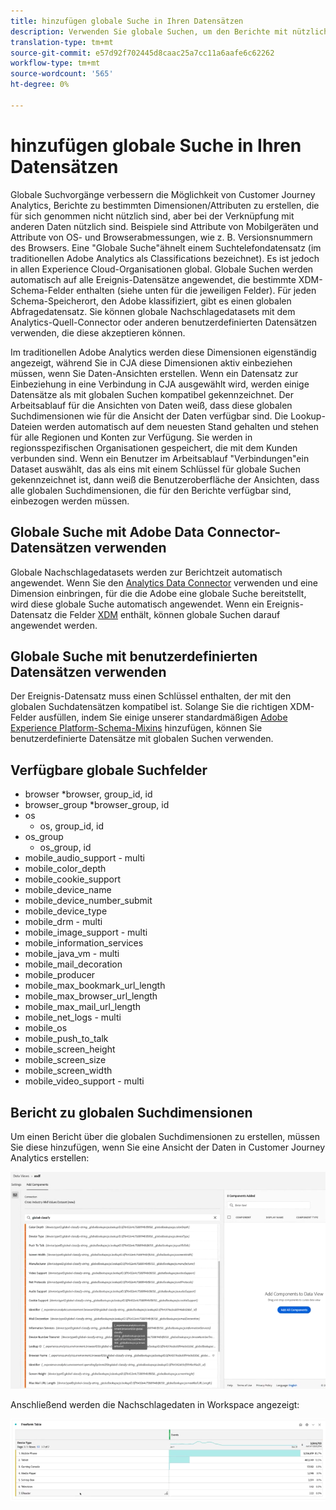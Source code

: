 ```yaml
---
title: hinzufügen globale Suche in Ihren Datensätzen
description: Verwenden Sie globale Suchen, um den Berichte mit nützlichen Dimensionen in Customer Journey Analytics zu erweitern.
translation-type: tm+mt
source-git-commit: e57d92f702445d8caac25a7cc11a6aafe6c62262
workflow-type: tm+mt
source-wordcount: '565'
ht-degree: 0%

---
```



# hinzufügen globale Suche in Ihren Datensätzen

Globale Suchvorgänge verbessern die Möglichkeit von Customer Journey Analytics, Berichte zu bestimmten Dimensionen/Attributen zu erstellen, die für sich genommen nicht nützlich sind, aber bei der Verknüpfung mit anderen Daten nützlich sind. Beispiele sind Attribute von Mobilgeräten und Attribute von OS- und Browserabmessungen, wie z. B. Versionsnummern des Browsers. Eine &quot;Globale Suche&quot;ähnelt einem Suchtelefondatensatz (im traditionellen Adobe Analytics als Classifications bezeichnet). Es ist jedoch in allen Experience Cloud-Organisationen global. Globale Suchen werden automatisch auf alle Ereignis-Datensätze angewendet, die bestimmte XDM-Schema-Felder enthalten (siehe unten für die jeweiligen Felder).
Für jeden Schema-Speicherort, den Adobe klassifiziert, gibt es einen globalen Abfragedatensatz. Sie können globale Nachschlagedatasets mit dem Analytics-Quell-Connector oder anderen benutzerdefinierten Datensätzen verwenden, die diese akzeptieren können.

Im traditionellen Adobe Analytics werden diese Dimensionen eigenständig angezeigt, während Sie in CJA diese Dimensionen aktiv einbeziehen müssen, wenn Sie Daten-Ansichten erstellen. Wenn ein Datensatz zur Einbeziehung in eine Verbindung in CJA ausgewählt wird, werden einige Datensätze als mit globalen Suchen kompatibel gekennzeichnet. Der Arbeitsablauf für die Ansichten von Daten weiß, dass diese globalen Suchdimensionen wie für die Ansicht der Daten verfügbar sind. Die Lookup-Dateien werden automatisch auf dem neuesten Stand gehalten und stehen für alle Regionen und Konten zur Verfügung. Sie werden in regionsspezifischen Organisationen gespeichert, die mit dem Kunden verbunden sind.
Wenn ein Benutzer im Arbeitsablauf &quot;Verbindungen&quot;ein Dataset auswählt, das als eins mit einem Schlüssel für globale Suchen gekennzeichnet ist, dann weiß die Benutzeroberfläche der Ansichten, dass alle globalen Suchdimensionen, die für den Berichte verfügbar sind, einbezogen werden müssen.

## Globale Suche mit Adobe Data Connector-Datensätzen verwenden

Globale Nachschlagedatasets werden zur Berichtzeit automatisch angewendet. Wenn Sie den [Analytics Data Connector](https://experienceleague.adobe.com/docs/experience-platform/sources/connectors/adobe-applications/analytics.html?lang=en#connectors) verwenden und eine Dimension einbringen, für die die Adobe eine globale Suche bereitstellt, wird diese globale Suche automatisch angewendet. Wenn ein Ereignis-Datensatz die Felder [XDM](https://experienceleague.adobe.com/docs/experience-platform/xdm/home.html?lang=en) enthält, können globale Suchen darauf angewendet werden.

## Globale Suche mit benutzerdefinierten Datensätzen verwenden

Der Ereignis-Datensatz muss einen Schlüssel enthalten, der mit den globalen Suchdatensätzen kompatibel ist. Solange Sie die richtigen XDM-Felder ausfüllen, indem Sie einige unserer standardmäßigen [Adobe Experience Platform-Schema-Mixins](https://experienceleague.adobe.com/docs/experience-platform/xdm/mixins/event/environment-details.html?lang=en#mixins) hinzufügen, können Sie benutzerdefinierte Datensätze mit globalen Suchen verwenden.

## Verfügbare globale Suchfelder

* browser
*browser, group_id, id
* browser_group
*browser_group, id
* os
   * os, group_id, id
* os_group
   * os_group, id
* mobile_audio_support - multi
* mobile_color_depth
* mobile_cookie_support
* mobile_device_name
* mobile_device_number_submit
* mobile_device_type
* mobile_drm - multi
* mobile_image_support - multi
* mobile_information_services
* mobile_java_vm - multi
* mobile_mail_decoration
* mobile_producer
* mobile_max_bookmark_url_length
* mobile_max_browser_url_length
* mobile_max_mail_url_length
* mobile_net_logs - multi
* mobile_os
* mobile_push_to_talk
* mobile_screen_height
* mobile_screen_size
* mobile_screen_width
* mobile_video_support - multi

## Bericht zu globalen Suchdimensionen

Um einen Bericht über die globalen Suchdimensionen zu erstellen, müssen Sie diese hinzufügen, wenn Sie eine Ansicht der Daten in Customer Journey Analytics erstellen:

![](assets/global-lookup.png)

Anschließend werden die Nachschlagedaten in Workspace angezeigt:

![](assets/gl-reporting.png)

